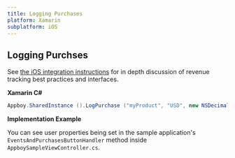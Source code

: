 ```yaml
---
title: Logging Purchases
platform: Xamarin
subplatform: iOS
---
```

## Logging Purchses

See [the iOS integration instructions][1] for in depth discussion of revenue tracking best practices and interfaces.

**Xamarin C#**

```csharp
Appboy.SharedInstance ().LogPurchase ("myProduct", "USD", new NSDecimalNumber("10"));
```

**Implementation Example**

You can see user properties being set in the sample application's `EventsAndPurchasesButtonHandler` method inside `AppboySampleViewController.cs`.

[1]: /iOS/#logging-purchases "iOS Instructions"
